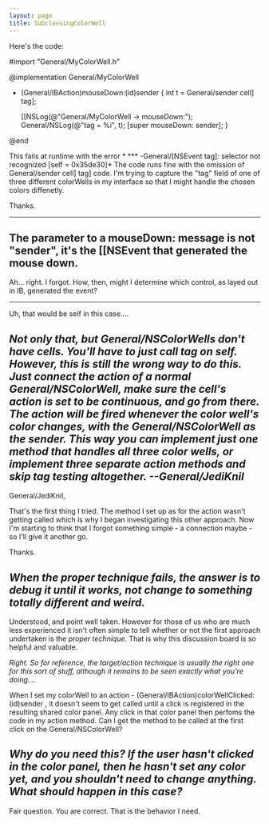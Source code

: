 ```yaml
---
layout: page
title: SubclassingColorWell
---
```




Here's the code:

    
#import "General/MyColorWell.h"

@implementation General/MyColorWell

- (General/IBAction)mouseDown:(id)sender
{
	int t = General/sender cell] tag];
	
	[[NSLog(@"General/MyColorWell -> mouseDown:");
	General/NSLog(@"tag = %i", t);
	[super mouseDown: sender];
}

@end


This fails at runtime with the error *  *** -General/[NSEvent tag]: selector not recognized [self = 0x35de30]*
The code runs fine with the omission of     General/sender cell] tag] code.
I'm trying to capture the "tag" field of one of three different colorWells in my interface so that I might handle the chosen colors diffenetly.

Thanks.

----

The parameter to a     mouseDown: message is not "sender", it's the [[NSEvent that generated the mouse down.
----
Ah... right.
I forgot.  How, then, might I determine which control, as layed out in IB, generated the event?

----

Uh, that would be     self in this case....

*Not only that, but General/NSColorWell<nowiki/>s don't have cells. You'll have to just call     tag on     self. However, this is still the wrong way to do this. Just connect the action of a normal General/NSColorWell, make sure the cell's action is set to be continuous, and go from there. The action will be fired whenever the color well's color changes, with the General/NSColorWell as the sender. This way you can implement just one method that handles all three color wells, or implement three separate action methods and skip tag testing altogether. --General/JediKnil*
----
General/JediKnil,

That's the first thing I tried.  The method I set up as for the action wasn't getting called which is why I began investigating this other approach.  Now I'm starting to think that I forgot something simple - a connection maybe - so I'll give it another go.

Thanks.

*When the proper technique fails, the answer is to debug it until it works, not change to something totally different and weird.*
----
Understood, and point well taken.  However for those of us who are much less experienced it isn't often simple to tell whether or not the first approach undertaken is the *proper technique*.  That is why this discussion board is so helpful and valuable.

*Right. So for reference, the target/action technique is usually the right one for this sort of stuff, although it remains to be seen exactly what you're doing....*

When I set my colorWell to an action - (General/IBAction)colorWellClicked:(id)sender , it doesn't seem to get called until a click is registered in the resulting shared color panel.  Any click in that color panel then perfoms the code in my action method.  Can I get the method to be called at the first click on the General/NSColorWell?

*Why do you need this? If the user hasn't clicked in the color panel, then he hasn't set any color yet, and you shouldn't need to change anything. What should happen in this case?*
----
Fair question.
You are correct.  That is the behavior I need.
